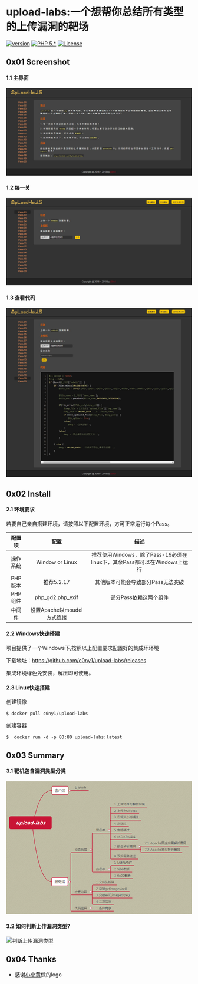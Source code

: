 # upload-labs:一个想帮你总结所有类型的上传漏洞的靶场

[![version](https://img.shields.io/badge/version-0.1-brightgreen.svg)](https://github.com/c0ny1/upload-labs) 
[![PHP 5.*](https://img.shields.io/badge/php-5.*-yellow.svg)](https://www.python.org/) [![License](https://img.shields.io/badge/license-MIT-red.svg)]() 

## 0x01 Screenshot

#### 1.1 主界面

![主界面](doc/index.jpg)

#### 1.2 每一关

![每一关](doc/pass.jpg)

#### 1.3 查看代码

![代码](doc/code.jpg)

## 0x02 Install

#### 2.1 环境要求

若要自己亲自搭建环境，请按照以下配置环境，方可正常运行每个Pass。

|配置项|配置|描述|
|:---:|:---:|:---:|
|操作系统|Window or Linux|推荐使用Windows，除了Pass-19必须在linux下，其余Pass都可以在Windows上运行|
|PHP版本|推荐5.2.17|其他版本可能会导致部分Pass无法突破|
|PHP组件|php_gd2,php_exif|部分Pass依赖这两个组件|
|中间件|设置Apache以moudel方式连接||

#### 2.2 Windows快速搭建

项目提供了一个Windows下,按照以上配置要求配置好的集成环环境

下载地址：https://github.com/c0ny1/upload-labs/releases

集成环境绿色免安装，解压即可使用。

#### 2.3 Linux快速搭建

创建镜像

```
$ docker pull c0ny1/upload-labs
```

创建容器

```
$  docker run -d -p 80:80 upload-labs:latest
```

## 0x03 Summary

#### 3.1 靶机包含漏洞类型分类

![上传漏洞分类](doc/mind-map.png)

#### 3.2 如何判断上传漏洞类型?

![判断上传漏洞类型](doc/sum_up.png)

## 0x04 Thanks

* 感谢[小小黄](https://github.com/xiaoxiaoki)做的logo